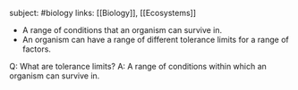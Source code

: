 subject: #biology
links: [[Biology]], [[Ecosystems]]
- A range of conditions that an organism can survive in.
- An organism can have a range of different tolerance limits for a range of factors.

Q: What are tolerance limits?
A: A range of conditions within which an organism can survive in.
<!--ID: 1623103366228-->

